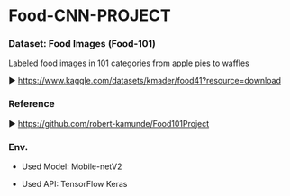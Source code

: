 # Food-CNN-PROJECT

### Dataset: Food Images (Food-101)
Labeled food images in 101 categories from apple pies to waffles

▶ https://www.kaggle.com/datasets/kmader/food41?resource=download

### Reference

▶ https://github.com/robert-kamunde/Food101Project

### Env.

+ Used Model: Mobile-netV2

+ Used API: TensorFlow Keras
